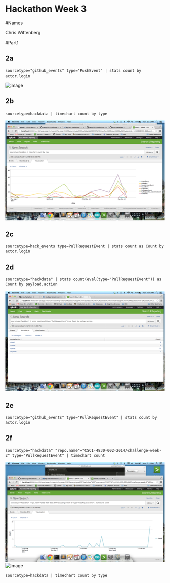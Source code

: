 Hackathon Week 3
================

#Names

Chris Wittenberg

#Part1


## 2a

```
sourcetype="github_events" type="PushEvent" | stats count by actor.login
```

![image](https://www.dropbox.com/s/pkg1m4e5x0djhes/Screenshot%202014-09-15%2019.09.32.png?dl=1)


## 2b
 
 ```
 sourcetype=hackdata | timechart count by type
 ```
 ![image](2b.png?raw=true)



## 2c

```
sourcetype=hack_events type=PullRequestEvent | stats count as Count by actor.login
```
## 2d
 
 ```
sourcetype="hackdata" | stats count(eval(type="PullRequestEvent")) as Count by payload.action
 ```
 ![image](2d.png?raw=true)

## 2e

```
sourcetype="github_events" type="PullRequestEvent" | stats count by actor.login
```
## 2f
 
 ```
sourcetype="hackdata" "repo.name"="CSCI-4830-002-2014/challenge-week-2" type="PullRequestEvent" | timechart count
 ```
 ![image](2f.png?raw=true)
![image](https://www.dropbox.com/s/fc9skwzrcg9lv9k/Screenshot%202014-09-15%2018.49.40.png?dl=1)

```
sourcetype=hackdata | timechart count by type
```